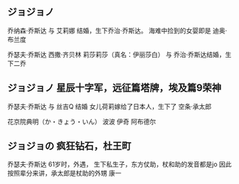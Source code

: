 ## ジョジョノ
乔纳森·乔斯达 与 艾莉娜 结婚，生下乔治·乔斯达。
海难中捡到的女婴即是
迪奥·布兰度


乔瑟夫·乔斯达
西撒·齐贝林
莉莎莉莎（真名：伊丽莎白） 与 乔治·乔斯达结婚，生下二乔

## ジョジョノ 星辰十字军，远征篇塔牌，埃及篇9荣神
乔瑟夫·乔斯达 与 丝吉Q 结婚
女儿荷莉嫁给了日本人，生下了 空条·承太郎

花京院典明（か・きょう・いん）
波波
伊奇
阿布德尔

## ジョジョの 疯狂钻石，杜王町
乔瑟夫·乔斯达 61岁时，外遇，
生下私生子，东方仗助，杖和助的发音都是jo
因此按照辈分来讲，承太郎是杖助的外甥
康一


